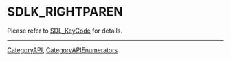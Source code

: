 # SDLK_RIGHTPAREN

Please refer to [SDL_KeyCode](SDL_KeyCode) for details.

----
[CategoryAPI](CategoryAPI), [CategoryAPIEnumerators](CategoryAPIEnumerators)

